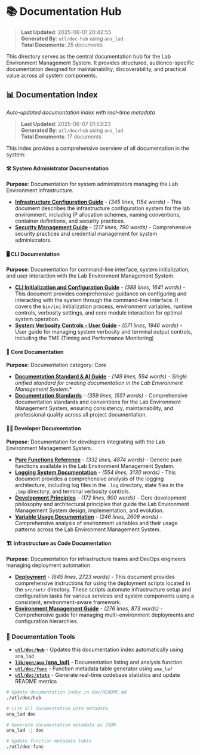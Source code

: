 # 📚 Documentation Hub

> **Last Updated**: 2025-06-01 20:42:55  
> **Generated By**: `utl/doc-hub` using `ana_lad`  
> **Total Documents**: 25 documents

This directory serves as the central documentation hub for the Lab Environment Management System. It provides structured, audience-specific documentation designed for maintainability, discoverability, and practical value across all system components.

## 📊 Documentation Index

*Auto-updated documentation index with real-time metadata*

> **Last Updated**: 2025-06-07 01:53:23  
> **Generated By**: `utl/doc/hub` using `ana_lad`  
> **Total Documents**: 17 documents

This index provides a comprehensive overview of all documentation in the system:

#### 🛠️ System Administrator Documentation
**Purpose**: Documentation for system administrators managing the Lab Environment infrastructure.

- **[Infrastructure Configuration Guide](adm/configuration.md)** - *(345 lines, 1154 words)* - This document describes the infrastructure configuration system for the lab environment, including IP allocation schemes, naming conventions, container definitions, and security practices.
- **[Security Management Guide](adm/security.md)** - *(217 lines, 790 words)* - Comprehensive security practices and credential management for system administrators.

#### 🖥️ CLI Documentation
**Purpose**: Documentation for command-line interface, system initialization, and user interaction with the Lab Environment Management System.

- **[CLI Initialization and Configuration Guide](cli/initiation.md)** - *(388 lines, 1641 words)* - This document provides comprehensive guidance on configuring and interacting with the system through the command-line interface. It covers the `bin/ini` initialization process, environment variables, runtime controls, verbosity settings, and core module interaction for optimal system operation.
- **[System Verbosity Controls - User Guide](cli/verbosity.md)** - *(571 lines, 1946 words)* - User guide for managing system verbosity and terminal output controls, including the TME (Timing and Performance Monitoring)

#### 📄 Core Documentation
**Purpose**: Documentation category: Core

- **[Documentation Standard & AI Guide](metaprompt.md)** - *(149 lines, 594 words)* - *Single unified standard for creating documentation in the Lab Environment Management System.**
- **[Documentation Standards](standards.md)** - *(359 lines, 1551 words)* - Comprehensive documentation standards and conventions for the Lab Environment Management System, ensuring consistency, maintainability, and professional quality across all project documentation.

#### 👨‍💻 Developer Documentation
**Purpose**: Documentation for developers integrating with the Lab Environment Management System.

- **[Pure Functions Reference](dev/functions.md)** - *(332 lines, 4874 words)* - Generic pure functions available in the Lab Environment Management System.
- **[Logging System Documentation](dev/logging.md)** - *(554 lines, 3130 words)* - This document provides a comprehensive analysis of the logging architecture, including log files in the `.log` directory, state files in the `.tmp` directory, and terminal verbosity controls.
- **[Development Principles](dev/principles.md)** - *(172 lines, 900 words)* - Core development philosophy and architectural principles that guide the Lab Environment Management System design, implementation, and evolution.
- **[Variable Usage Documentation](dev/variables.md)** - *(246 lines, 2606 words)* - Comprehensive analysis of environment variables and their usage patterns across the Lab Environment Management System.

#### 🏗️ Infrastructure as Code Documentation
**Purpose**: Documentation for infrastructure teams and DevOps engineers managing deployment automation.

- **[Deployment](iac/deployment.md)** - *(645 lines, 2723 words)* - This document provides comprehensive instructions for using the deployment scripts located in the `src/set/` directory. These scripts automate infrastructure setup and configuration tasks for various services and system components using a consistent, environment-aware framework.
- **[Environment Management Guide](iac/environment.md)** - *(276 lines, 873 words)* - Comprehensive guide for managing multi-environment deployments and configuration hierarchies.


### **🔧 Documentation Tools**
- **[`utl/doc/hub`](hub)** - Updates this documentation index automatically using `ana_lad`
- **[`lib/gen/aux` (ana_lad)](../lib/gen/aux)** - Documentation listing and analysis function
- **[`utl/doc/func`](func)** - Function metadata table generator using `ana_laf`
- **[`utl/doc/stats`](stats)** - Generate real-time codebase statistics and update README metrics

```bash
# Update documentation index in doc/README.md
./utl/doc/hub

# List all documentation with metadata
ana_lad doc

# Generate documentation metadata as JSON
ana_lad -j doc

# Update function metadata table
./utl/doc-func
```

